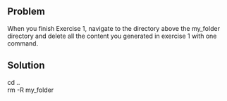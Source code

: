 ## Problem
When you finish Exercise 1, navigate to the directory above the my_folder directory and delete all the content you generated in exercise 1 with one command.

## Solution
cd ..\
rm -R my_folder

